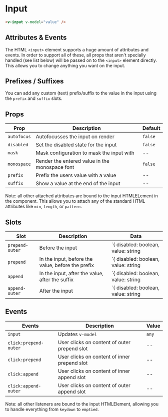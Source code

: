 # Input

```html
<v-input v-model="value" />
```

## Attributes & Events

The HTML `<input>` element supports a huge amount of attributes and events. In order to support all of these, all props that aren't specially handled (see list below) will be passed on to the `<input>` element directly. This allows you to change anything you want on the input.

## Prefixes / Suffixes

You can add any custom (text) prefix/suffix to the value in the input using the `prefix` and `suffix` slots.

## Props
| Prop        | Description                                    | Default |
|-------------|------------------------------------------------|---------|
| `autofocus` | Autofocusses the input on render               | `false` |
| `disabled`  | Set the disabled state for the input           | `false` |
| `mask`      | Mask configuration to mask the input with      | --      |
| `monospace` | Render the entered value in the monospace font | `false` |
| `prefix`    | Prefix the users value with a value            | --      |
| `suffix`    | Show a value at the end of the input           | --      |

Note: all other attached attributes are bound to the input HTMLELement in the component. This allows you to attach any of the standard HTML attributes like `min`, `length`, or `pattern`.

## Slots

| Slot            | Description                                       | Data                                             |
|-----------------|---------------------------------------------------|--------------------------------------------------|
| `prepend-outer` | Before the input                                  | `{ disabled: boolean, value: string | number; }` |
| `prepend`       | In the input, before the value, before the prefix | `{ disabled: boolean, value: string | number; }` |
| `append`        | In the input, after the value, after the suffix   | `{ disabled: boolean, value: string | number; }` |
| `append-outer`  | After the input                                   | `{ disabled: boolean, value: string | number; }` |

## Events

| Events                | Description                                  | Value |
|-----------------------|----------------------------------------------|-------|
| `input`               | Updates `v-model`                            | `any` |
| `click:prepend-outer` | User clicks on content of outer prepend slot | --    |
| `click:prepend`       | User clicks on content of inner prepend slot | --    |
| `click:append`        | User clicks on content of inner append slot  | --    |
| `click:append-outer`  | User clicks on content of outer append slot  | --    |

Note: all other listeners are bound to the input HTMLElement, allowing you to handle everything from `keydown` to `emptied`.
